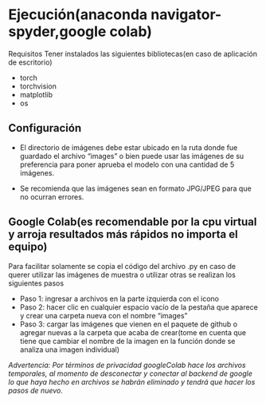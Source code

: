 # Ejecución(anaconda navigator-spyder,google colab)
Requisitos
Tener instalados las siguientes bibliotecas(en caso de aplicación de escritorio)
* torch
* torchvision
* matplotlib
* os
## Configuración
+ El directorio de imágenes debe estar ubicado en la ruta donde fue guardado el archivo “images” o bien puede usar las imágenes de su preferencia para poner aprueba el modelo con una cantidad de 5 imágenes. 
* Se recomienda que las imágenes sean en formato JPG/JPEG para que no ocurran errores.
## Google Colab(es recomendable por la cpu virtual y arroja resultados más rápidos no importa el equipo)
Para facilitar solamente se copia el código del archivo .py
en caso de querer utilizar las imágenes de muestra o utilizar otras se realizan los siguientes pasos
* Paso 1: ingresar a archivos en la parte izquierda con el icono
* Paso 2: hacer clic en cualquier espacio vacío de la pestaña que aparece y crear una carpeta nueva con el nombre “images”
* Paso 3: cargar las imágenes que vienen en el paquete de github o agregar nuevas a la carpeta que acaba de crear(tome en cuenta que tiene que cambiar el nombre de la imagen en la función donde se analiza una imagen individual)

*Advertencia: Por términos de privacidad googleColab hace los archivos temporales, al momento de desconectar y conectar al backend de google lo que haya hecho en archivos se habrán eliminado y tendrá que hacer los pasos de nuevo.*
